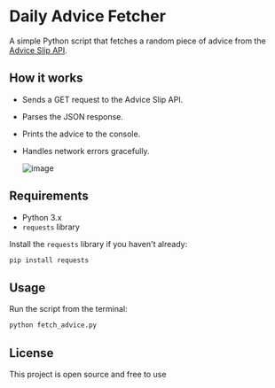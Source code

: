 # Daily Advice Fetcher

A simple Python script that fetches a random piece of advice from the [Advice Slip API](https://api.adviceslip.com/).

## How it works

- Sends a GET request to the Advice Slip API.
- Parses the JSON response.
- Prints the advice to the console.
- Handles network errors gracefully.

  ![image](https://github.com/user-attachments/assets/28cb8c71-ad4e-4350-b7df-d54ef99e6ceb)


## Requirements

- Python 3.x
- `requests` library

Install the `requests` library if you haven't already:

```bash
pip install requests
```

## Usage

Run the script from the terminal:

```bash
python fetch_advice.py
```

## License

This project is open source and free to use


